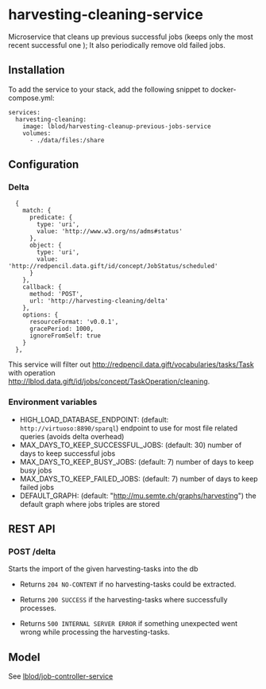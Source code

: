 # harvesting-cleaning-service

Microservice that cleans up previous successful jobs (keeps only the most recent successful one );
It also periodically remove old failed jobs.

## Installation

To add the service to your stack, add the following snippet to docker-compose.yml:

```
services:
  harvesting-cleaning:
    image: lblod/harvesting-cleanup-previous-jobs-service
    volumes:
      - ./data/files:/share
```

## Configuration

### Delta

```
  {
    match: {
      predicate: {
        type: 'uri',
        value: 'http://www.w3.org/ns/adms#status'
      },
      object: {
        type: 'uri',
        value: 'http://redpencil.data.gift/id/concept/JobStatus/scheduled'
      }
    },
    callback: {
      method: 'POST',
      url: 'http://harvesting-cleaning/delta'
    },
    options: {
      resourceFormat: 'v0.0.1',
      gracePeriod: 1000,
      ignoreFromSelf: true
    }
  },
```

This service will filter out <http://redpencil.data.gift/vocabularies/tasks/Task> with operation <http://lblod.data.gift/id/jobs/concept/TaskOperation/cleaning>.

### Environment variables

- HIGH_LOAD_DATABASE_ENDPOINT: (default: `http://virtuoso:8890/sparql`) endpoint to use for most file related queries (avoids delta overhead)
- MAX_DAYS_TO_KEEP_SUCCESSFUL_JOBS: (default: 30) number of days to keep successful jobs
- MAX_DAYS_TO_KEEP_BUSY_JOBS: (default: 7) number of days to keep busy jobs
- MAX_DAYS_TO_KEEP_FAILED_JOBS: (default: 7) number of days to keep failed jobs
- DEFAULT_GRAPH: (default: "http://mu.semte.ch/graphs/harvesting") the default graph where jobs triples are stored

## REST API

### POST /delta

Starts the import of the given harvesting-tasks into the db

- Returns `204 NO-CONTENT` if no harvesting-tasks could be extracted.

- Returns `200 SUCCESS` if the harvesting-tasks where successfully processes.

- Returns `500 INTERNAL SERVER ERROR` if something unexpected went wrong while processing the harvesting-tasks.

## Model

See [lblod/job-controller-service](https://github.com/lblod/job-controller-service)
